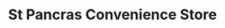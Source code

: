 ---
title: "St Pancras Convenience Store"
url: /chichester/st-pancras-convenience-store/
shop: Lebensmittel
---